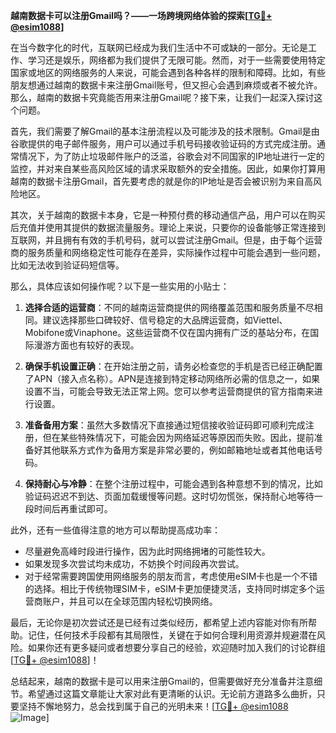 **越南数据卡可以注册Gmail吗？——一场跨境网络体验的探索[[TG💪+ @esim1088](https://t.me/s/esim1088)]**

在当今数字化的时代，互联网已经成为我们生活中不可或缺的一部分。无论是工作、学习还是娱乐，网络都为我们提供了无限可能。然而，对于一些需要使用特定国家或地区的网络服务的人来说，可能会遇到各种各样的限制和障碍。比如，有些朋友想通过越南的数据卡来注册Gmail账号，但又担心会遇到麻烦或者不被允许。那么，越南的数据卡究竟能否用来注册Gmail呢？接下来，让我们一起深入探讨这个问题。

首先，我们需要了解Gmail的基本注册流程以及可能涉及的技术限制。Gmail是由谷歌提供的电子邮件服务，用户可以通过手机号码接收验证码的方式完成注册。通常情况下，为了防止垃圾邮件账户的泛滥，谷歌会对不同国家的IP地址进行一定的监控，并对来自某些高风险区域的请求采取额外的安全措施。因此，如果你打算用越南的数据卡注册Gmail，首先要考虑的就是你的IP地址是否会被识别为来自高风险地区。

其次，关于越南的数据卡本身，它是一种预付费的移动通信产品，用户可以在购买后充值并使用其提供的数据流量服务。理论上来说，只要你的设备能够正常连接到互联网，并且拥有有效的手机号码，就可以尝试注册Gmail。但是，由于每个运营商的服务质量和网络稳定性可能存在差异，实际操作过程中可能会遇到一些问题，比如无法收到验证码短信等。

那么，具体应该如何操作呢？以下是一些实用的小贴士：

1. **选择合适的运营商**：不同的越南运营商提供的网络覆盖范围和服务质量不尽相同。建议选择那些口碑较好、信号稳定的大品牌运营商，如Viettel、Mobifone或Vinaphone。这些运营商不仅在国内拥有广泛的基站分布，在国际漫游方面也有较好的表现。

2. **确保手机设置正确**：在开始注册之前，请务必检查您的手机是否已经正确配置了APN（接入点名称）。APN是连接到特定移动网络所必需的信息之一，如果设置不当，可能会导致无法正常上网。您可以参考运营商提供的官方指南来进行设置。

3. **准备备用方案**：虽然大多数情况下直接通过短信接收验证码即可顺利完成注册，但在某些特殊情况下，可能会因为网络延迟等原因而失败。因此，提前准备好其他联系方式作为备用方案是非常必要的，例如邮箱地址或者其他电话号码。

4. **保持耐心与冷静**：在整个注册过程中，可能会遇到各种意想不到的情况，比如验证码迟迟不到达、页面加载缓慢等问题。这时切勿慌张，保持耐心地等待一段时间后再重试即可。

此外，还有一些值得注意的地方可以帮助提高成功率：

- 尽量避免高峰时段进行操作，因为此时网络拥堵的可能性较大。
- 如果发现多次尝试均未成功，不妨换个时间段再次尝试。
- 对于经常需要跨国使用网络服务的朋友而言，考虑使用eSIM卡也是一个不错的选择。相比于传统物理SIM卡，eSIM卡更加便捷灵活，支持同时绑定多个运营商账户，并且可以在全球范围内轻松切换网络。

最后，无论你是初次尝试还是已经有过类似经历，都希望上述内容能对你有所帮助。记住，任何技术手段都有其局限性，关键在于如何合理利用资源并规避潜在风险。如果你还有更多疑问或者想要分享自己的经验，欢迎随时加入我们的讨论群组[[TG💪+ @esim1088](https://t.me/s/esim1088)]！

总结起来，越南的数据卡是可以用来注册Gmail的，但需要做好充分准备并注意细节。希望通过这篇文章能让大家对此有更清晰的认识。无论前方道路多么曲折，只要坚持不懈地努力，总会找到属于自己的光明未来！[[TG💪+ @esim1088](https://t.me/s/esim1088) ![Image](https://i.postimg.cc/4NQfJmqS/Snipaste-2025-05-13-00-14-12.png)]